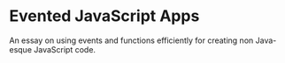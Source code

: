 # Evented JavaScript Apps

An essay on using events and functions efficiently for creating non Java-esque JavaScript code.

